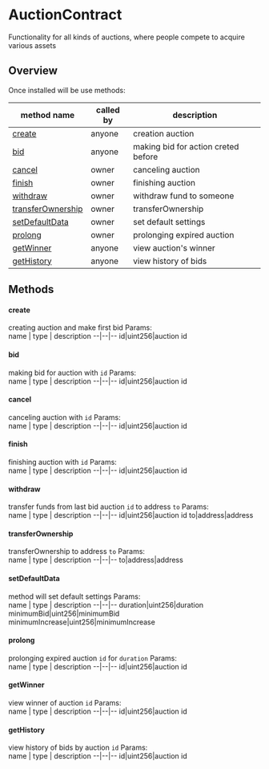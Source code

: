 # AuctionContract
Functionality for all kinds of auctions, where people compete to acquire various assets

## Overview
Once installed will be use methods:

<table>
<thead>
	<tr>
		<th>method name</th>
		<th>called by</th>
		<th>description</th>
	</tr>
</thead>
<tbody>
	<tr>
		<td><a href="#create">create</a></td>
		<td>anyone</td>
		<td>creation auction</td>
	</tr>
	<tr>
		<td><a href="#bid">bid</a></td>
		<td>anyone</td>
		<td>making bid for action creted before</td>
	</tr>
	<tr>
		<td><a href="#cancel">cancel</a></td>
		<td>owner</td>
		<td>canceling auction</td>
	</tr>
	<tr>
		<td><a href="#finish">finish</a></td>
		<td>owner</td>
		<td>finishing auction</td>
	</tr>
	<tr>
		<td><a href="#withdraw">withdraw</a></td>
		<td>owner</td>
		<td>withdraw fund to someone</td>
	</tr>
	<tr>
		<td><a href="#transferownership">transferOwnership</a></td>
		<td>owner</td>
		<td>transferOwnership</td>
	</tr>
    <tr>
		<td><a href="#setdefaultdata">setDefaultData</a></td>
		<td>owner</td>
		<td>set default settings</td>
	</tr>
    <tr>
		<td><a href="#setdefaultdata">prolong</a></td>
		<td>owner</td>
		<td>prolonging expired auction</td>
	</tr>
	<tr>
		<td><a href="#getwinner">getWinner</a></td>
		<td>anyone</td>
		<td>view auction's winner</td>
	</tr>
	<tr>
		<td><a href="#gethistory">getHistory</a></td>
		<td>anyone</td>
		<td>view history of bids</td>
	</tr>
</tbody>	
</table>

## Methods

#### create
creating auction and make first bid
Params:    
name  | type | description
--|--|--
id|uint256|auction id

#### bid
making bid for auction with `id`
Params:    
name  | type | description
--|--|--
id|uint256|auction id

#### cancel
canceling auction with `id`
Params:    
name  | type | description
--|--|--
id|uint256|auction id

#### finish
finishing auction with `id`
Params:    
name  | type | description
--|--|--
id|uint256|auction id

#### withdraw
transfer funds from last bid auction `id` to address `to`
Params:    
name  | type | description
--|--|--
id|uint256|auction id
to|address|address 

#### transferOwnership
transferOwnership to address `to`
Params:    
name  | type | description
--|--|--
to|address|address 

#### setDefaultData
method will set default settings
Params:    
name  | type | description
--|--|--
duration|uint256|duration
minimumBid|uint256|minimumBid
minimumIncrease|uint256|minimumIncrease

#### prolong
prolonging еxpired auction `id` for `duration`
Params:    
name  | type | description
--|--|--
id|uint256|auction id

#### getWinner
view winner of auction `id`
Params:    
name  | type | description
--|--|--
id|uint256|auction id

#### getHistory
view history of bids by auction `id`
Params:    
name  | type | description
--|--|--
id|uint256|auction id
